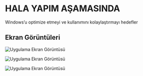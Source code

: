 
# HALA YAPIM AŞAMASINDA

Windows’u optimize etmeyi ve kullanımını kolaylaştırmayı hedefler


## Ekran Görüntüleri

![Uygulama Ekran Görüntüsü](https://i.hizliresim.com/kvccyxh.png)

  
![Uygulama Ekran Görüntüsü](https://i.hizliresim.com/oemisai.png)

![Uygulama Ekran Görüntüsü](https://i.hizliresim.com/l1gb9v1.png)